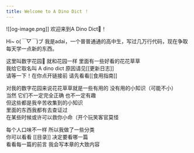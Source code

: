 ```yaml
---
title: Welcome to A Dino Dict ！
---
```

![[og-image.png]]
欢迎来到A Dino Dict🦖！  

Hi~ o(*￣▽￣*)ブ 我是adai，一个普普通通的高中生，写过几万行代码，现在争取每天学一点新的东西。

这里叫数字花园🌱 就和花园一样 里面有一些好看的花花草草  
我给它取名叫 A dino dict 原因请见[[更新日志]]    
请等一下！在你点开链接前 请先看看[[食用指南]]  

对我的数字花园来说花花草草就是一些有用的 没有用的小知识（可能不小）  
当然 它们不一定完全正确 也不一定有趣  
但这些都是我辛苦收集到的小知识  
里面的东西我都有去查证过  
在某些时候或许可以救你小命（开个玩笑客官莫怪 

每个人口味不一样 所以我做了一些分类  
你可以看看 [[目录]] 决定要看哪一篇  
看看每一篇的前言 我会写本章的大致内容
